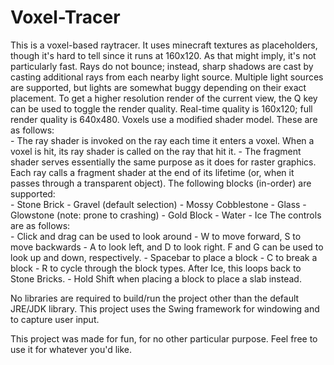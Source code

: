 # Voxel-Tracer

This is a voxel-based raytracer. It uses minecraft textures as placeholders, though it's hard to tell since it runs at 160x120. As that might imply, it's not particularly fast.
Rays do not bounce; instead, sharp shadows are cast by casting additional rays from each nearby light source. Multiple light sources are supported, but lights are somewhat buggy depending on their exact placement.
To get a higher resolution render of the current view, the Q key can be used to toggle the render quality. Real-time quality is 160x120; full render quality is 640x480.
Voxels use a modified shader model. These are as follows:  
	- The ray shader is invoked on the ray each time it enters a voxel. When a voxel is hit, its ray shader is called on the ray that hit it.
	- The fragment shader serves essentially the same purpose as it does for raster graphics. Each ray calls a fragment shader at the end of its lifetime (or, when it passes through a transparent object).
The following blocks (in-order) are supported:  
	- Stone Brick
	- Gravel (default selection)
	- Mossy Cobblestone
	- Glass
	- Glowstone (note: prone to crashing)
	- Gold Block
	- Water
	- Ice
The controls are as follows:  
	- Click and drag can be used to look around
	- W to move forward, S to move backwards
	- A to look left, and D to look right. F and G can be used to look up and down, respectively.
	- Spacebar to place a block
	- C to break a block
	- R to cycle through the block types. After Ice, this loops back to Stone Bricks.
	- Hold Shift when placing a block to place a slab instead.  
  
No libraries are required to build/run the project other than the default JRE/JDK library. This project uses the Swing framework for windowing and to capture user input.
  
This project was made for fun, for no other particular purpose. Feel free to use it for whatever you'd like.
